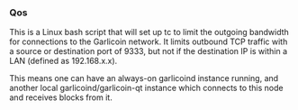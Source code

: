 ### Qos ###

This is a Linux bash script that will set up tc to limit the outgoing bandwidth for connections to the Garlicoin network. It limits outbound TCP traffic with a source or destination port of 9333, but not if the destination IP is within a LAN (defined as 192.168.x.x).

This means one can have an always-on garlicoind instance running, and another local garlicoind/garlicoin-qt instance which connects to this node and receives blocks from it.
